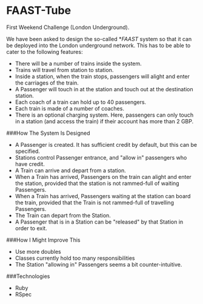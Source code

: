 FAAST-Tube
==========

First Weekend Challenge (London Underground).

We have been asked to design the so-called **FAAST* system so that it can be deployed into the London underground network.  This has to be able to cater to the following features:

- There will be a number of trains inside the system.
- Trains will travel from station to station.
- Inside a station, when the train stops, passengers will alight and enter the carriages of the train.
- A Passenger will touch in at the station and touch out at the destination station.
- Each coach of a train can hold up to 40 passengers.
- Each train is made of a number of coaches.
- There is an optional charging system.  Here, passengers can only touch in a station (and access the train) if their account has more than 2 GBP.

###How The System Is Designed
- A Passenger is created.  It has sufficient credit by default, but this can be specified.
- Stations control Passenger entrance, and "allow in" passengers who have credit.
- A Train can arrive and depart from a station.
- When a Train has arrived, Passengers on the train can alight and enter the station, provided that the station is not rammed-full of waiting Passengers.
- When a Train has arrived, Passengers waiting at the station can board the train, provided that the Train is not rammed-full of travelling Passengers.
- The Train can depart from the Station.
- A Passenger that is in a Station can be "released" by that Station in order to exit.

###How I Might Improve This
- Use more doubles
- Classes currently hold too many responsibilities
- The Station "allowing in" Passengers seems a bit counter-intuitive.

###Technologies
- Ruby
- RSpec
